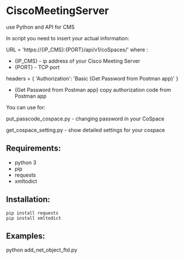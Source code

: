 # CiscoMeetingServer
use Python and API for CMS

In script you need to insert your actual information:

URL = 'https://{IP_CMS}:{PORT}/api/v1/coSpaces/' where :
  - {IP_CMS} - ip address of your Cisco Meeting Server
  - {PORT} - TCP port

headers = {
  'Authorization': 'Basic {Get Password from Postman app}'
}
  - {Get Password from Postman app} copy authorization code from Postman app
  
  You can use for:
  
  put_passcode_cospace.py - changing password in your CoSpace
  
  get_cospace_setting.py - show detailed settings for your cospace

## Requirements:
 - python 3
 - pip
 - requests
 - xmltodict

## Installation:
	pip install requests
 	pip install xmltodict
## Examples:
python add_net_object_ftd.py 

